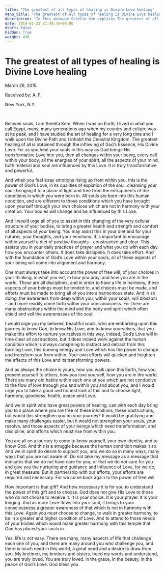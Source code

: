 ```yaml
---
title: "The greatest of all types of healing is Divine Love healing"
menu_title: "The greatest of all types of healing is Divine Love healing"
description: "In this message Seretta Kem explains The greatest of all types of healing is Divine Love healing"
date: 2019-05-21 21:48:44+00:00
draft: False
hidden: True
weight: 430
---
```

# The greatest of all types of healing is Divine Love healing

March 29, 2015

Received by: A. F.

New York, N.Y.

 

Beloved souls, I am Seretta Kem. When I was on Earth, I lived in what you call Egypt, many, many generations ago when my country and culture was at its peak, and I have studied the art of healing for a very long time and I walk upon the Divine Path and I inhabit the Celestial Kingdom. 
The greatest healing of all is obtained through the inflowing of God’s Essence, His Divine Love. For as you heal your souls in this way as God brings His transformative Love into you, then all changes within your being, every cell within your body, all the energies of your spirit, all the aspects of your mind, both material and soul are influenced by this Love. It is truly transformative and powerful. 

And when you feel stray emotions rising up from within you, this is the power of God’s Love, in its qualities of expiation of the soul, cleansing your soul, bringing it to a place of light and free from the entrapments of the conditions in which you were born in. All souls are born into this human condition, and are different to those conditions which you have brought upon yourself through your own choices which are not in harmony with your creation. Your bodies will change and be influenced by this Love. 

And I would urge all of you to assist in this changing of the very cellular structure of your bodies, to bring a greater health and strength and comfort of all aspects of your being. You may assist this in your diet and for your natures, your thoughts, and your emotions. It is important to encourage within yourself a diet of positive thoughts - constructive and clear. This assists you in your daily practices of prayer and what you do with each day, how you encounter others. It does take discipline. It does take effort. And with the foundation of God’s Love within your souls, all of these aspects of your being will come into alignment and harmony. 

One must always take into account the power of free will, of your choices in your thinking, in what you eat, in how you pray, and how you are in the world. These are all disciplines, and in order to have a life in harmony, these aspects of your beings must be tended to, and choices must be made, and efforts must be made to bring all of you into a harmonious state. And in so doing, the awareness from deep within you, within your souls, will blossom – and more readily come forth within your consciousness. For there are many obstructions within the mind and the body and spirit which often shield and veil the awarenesses of the soul. 

I would urge you my beloved, beautiful souls, who are embarking upon this journey to know God, to know His Love, and to know yourselves, that you make this effort to nurture yourselves in this way. Indeed, God’s Love will in time clear all obstructions, but it does indeed work against the human condition which is always conspiring to distract and detract from this burning Love, this burning energy and Love which has the power to change and transform you from within. Your own efforts will quicken and heighten the effects of this Love and its transforming powers. 

And as always the choice is yours, how you walk upon this Earth, how you present yourself to others, how you love yourself, how you are in the world. There are many old habits within each one of you which are not conducive to the flow of love through you and within you and about you, and I would urge you to take a good and honest look at this and to choose light, harmony, goodness, health, peace and Love. 

And we in spirit who have great powers of healing, can with each day bring you to a place where you are free of these inhibitions, these obstructions, but would this strengthen you on your journey? It would be gratifying and make many challenges easier, but it would not strengthen your souls, your resolve, and those aspects of your beings which need transformation, and discipline, and efforts which must rise from within you. 

You are all on a journey to come to know yourself, your own identity, and to know God. And this is a struggle because the human condition makes it so. And we in spirit do desire to support you, and we do so in many ways, many ways that you are not aware of. Do not take my message as a message that indicates that we do not have care for you, or that we do not care for you and give you the nurturing and guidance and influence of Love, for we do, in great measure. But in partnership with our efforts, your efforts are required and necessary. For we come back again to the power of free will. 

How important is that gift? And how necessary it is for you to understand the power of this gift and to choose. God does not give His Love to those who do not choose to receive it. It is your choice. It is your prayer. It is your longing. And as more Love flows into your soul, it brings to your consciousness a greater awareness of that which is not in harmony with this Love. Again you must choose to change, to walk in greater harmony, to be in a greater and higher condition of Love. And to attend to those needs of your bodies which would make greater harmony with this temple that God has placed your souls in. 

Yes, life is not easy. There are many, many aspects of life that challenge each one of you, and there are many around you who challenge you, and there is much need in this world, a great need and a desire to draw from you. My brethren, my brothers and sisters, heed my words and understand, you are truly loved. You are truly loved. In the grace, in the beauty, in the peace of God’s Love. God bless you.

